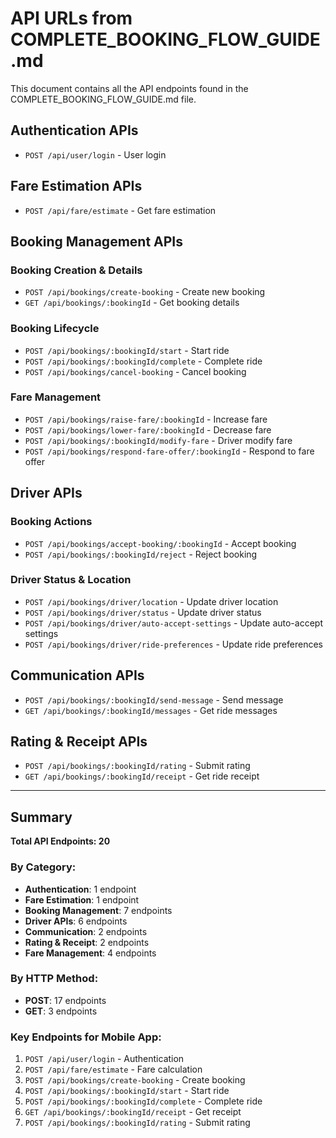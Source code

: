 # API URLs from COMPLETE_BOOKING_FLOW_GUIDE.md

This document contains all the API endpoints found in the COMPLETE_BOOKING_FLOW_GUIDE.md file.

## Authentication APIs

- `POST /api/user/login` - User login

## Fare Estimation APIs

- `POST /api/fare/estimate` - Get fare estimation

## Booking Management APIs

### Booking Creation & Details
- `POST /api/bookings/create-booking` - Create new booking
- `GET /api/bookings/:bookingId` - Get booking details

### Booking Lifecycle
- `POST /api/bookings/:bookingId/start` - Start ride
- `POST /api/bookings/:bookingId/complete` - Complete ride
- `POST /api/bookings/cancel-booking` - Cancel booking

### Fare Management
- `POST /api/bookings/raise-fare/:bookingId` - Increase fare
- `POST /api/bookings/lower-fare/:bookingId` - Decrease fare
- `POST /api/bookings/:bookingId/modify-fare` - Driver modify fare
- `POST /api/bookings/respond-fare-offer/:bookingId` - Respond to fare offer

## Driver APIs

### Booking Actions
- `POST /api/bookings/accept-booking/:bookingId` - Accept booking
- `POST /api/bookings/:bookingId/reject` - Reject booking

### Driver Status & Location
- `POST /api/bookings/driver/location` - Update driver location
- `POST /api/bookings/driver/status` - Update driver status
- `POST /api/bookings/driver/auto-accept-settings` - Update auto-accept settings
- `POST /api/bookings/driver/ride-preferences` - Update ride preferences

## Communication APIs

- `POST /api/bookings/:bookingId/send-message` - Send message
- `GET /api/bookings/:bookingId/messages` - Get ride messages

## Rating & Receipt APIs

- `POST /api/bookings/:bookingId/rating` - Submit rating
- `GET /api/bookings/:bookingId/receipt` - Get ride receipt

---

## Summary

**Total API Endpoints: 20**

### By Category:
- **Authentication**: 1 endpoint
- **Fare Estimation**: 1 endpoint
- **Booking Management**: 7 endpoints
- **Driver APIs**: 6 endpoints
- **Communication**: 2 endpoints
- **Rating & Receipt**: 2 endpoints
- **Fare Management**: 4 endpoints

### By HTTP Method:
- **POST**: 17 endpoints
- **GET**: 3 endpoints

### Key Endpoints for Mobile App:
1. `POST /api/user/login` - Authentication
2. `POST /api/fare/estimate` - Fare calculation
3. `POST /api/bookings/create-booking` - Create booking
4. `POST /api/bookings/:bookingId/start` - Start ride
5. `POST /api/bookings/:bookingId/complete` - Complete ride
6. `GET /api/bookings/:bookingId/receipt` - Get receipt
7. `POST /api/bookings/:bookingId/rating` - Submit rating